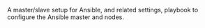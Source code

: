 A master/slave setup for Ansible, and related settings, playbook to configure the Ansible master and nodes.
